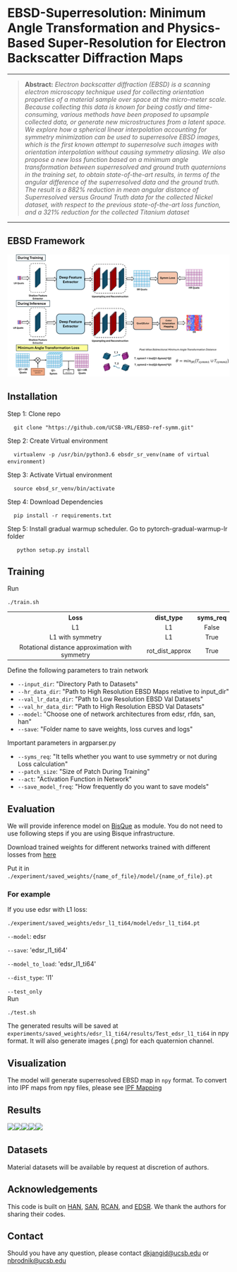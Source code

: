 # EBSD-Superresolution: Minimum Angle Transformation and Physics-Based Super-Resolution for Electron Backscatter Diffraction Maps

<hr />

> **Abstract:** *Electron backscatter diffraction (EBSD) is a scanning electron microscopy technique used for collecting orientation properties of a material sample over space at the micro-meter scale. Because collecting this data is known for being costly and time-consuming, various methods have been proposed to upsample collected data, or generate new microstructures from a latent space. We explore how a spherical linear interpolation accounting for symmetry minimization can be used to superresolve EBSD images, which is the first known attempt to superresolve such images with orientation interpolation without causing symmetry aliasing. We also propose a new loss function based on a minimum angle transformation between superresolved and ground truth quaternions in the training set, to obtain state-of-the-art results, in terms of the angular difference of the superresolved data and the ground truth. The result is a $882\%$ reduction in mean angular distance of Superresolved versus Ground Truth data for the collected Nickel dataset, with respect to the previous state-of-the-art loss function, and a $321\%$ reduction for the collected Titanium dataset*
<hr />

## EBSD Framework
<img src = "Network Architecture and Loss.png">


## Installation
Step 1: Clone repo  

      git clone "https://github.com/UCSB-VRL/EBSD-ref-symm.git"
      
Step 2: Create Virtual environment

      virtualenv -p /usr/bin/python3.6 ebsdr_sr_venv(name of virtual environment)

Step 3: Activate Virtual environment

      source ebsd_sr_venv/bin/activate
      
Step 4: Download Dependencies

      pip install -r requirements.txt
      
Step 5: Install gradual warmup scheduler. Go to pytorch-gradual-warmup-lr folder

       python setup.py install
       

## Training 
Run
```
./train.sh
```
<table>
      <tr>
          <th align="center">Loss</th>
          <th align="center">dist_type</th>
           <th align="center">syms_req</th>  
      </tr>
       <tr>
          <td align="center">L1</td>
          <td align="center">L1</td>
          <td align="center">False</td>  
      </tr>
       <tr>
          <td align="center">L1 with symmetry</td>
          <td align="center">L1</td>
          <td align="center">True</td>  
      </tr>
        <tr>
          <td align="center">Rotational distance approximation with symmetry</td>
          <td align="center">rot_dist_approx</td>
          <td align="center">True</td>  
      </tr>
<table>


Define the following parameters to train network
   
* ```--input_dir```: "Directory Path to Datasets"
* ```--hr_data_dir```: "Path to High Resolution EBSD Maps relative to input_dir"
* ```--val_lr_data_dir```: "Path to Low Resolution EBSD Val Datasets"
* ```--val_hr_data_dir```: "Path to High Resolution EBSD Val Datasets"
* ```--model```: "Choose one of network architectures from edsr, rfdn, san, han"
* ```--save```: "Folder name to save weights, loss curves and logs"
   
Important parameters in argparser.py 
   
* ```--syms_req```: "It tells whether you want to use symmetry or not during Loss calculation"
* ```--patch_size```: "Size of Patch During Training"
* ```--act```: "Activation Function in Network"
* ```--save_model_freq```: "How frequently do you want to save models"

## Evaluation
      
We will provide inference model on [BisQue](https://bisque2.ece.ucsb.edu/client_service/) as module. You do not need to use following steps if you are using Bisque infrastructure. 
      
Download trained weights for different networks trained with different losses from [here](https://drive.google.com/drive/folders/1IPygG4-ulduOTLtYoZUlqiXVm6RwJeWC)

Put it in ```./experiment/saved_weights/{name_of_file}/model/{name_of_file}.pt```
 
### For example 
      
If you use edsr with L1 loss:
```
./experiment/saved_weights/edsr_l1_ti64/model/edsr_l1_ti64.pt
```      

```--model```: edsr
      
```--save```: 'edsr_l1_ti64'
      
```--model_to_load```: 'edsr_l1_ti64'
      
```--dist_type```: 'l1'
      
```--test_only```    
Run
```
./test.sh
```
The generated results will be saved at ```experiments/saved_weights/edsr_l1_ti64/results/Test_edsr_l1_ti64``` in npy format. It will also generate images (.png) for each quaternion channel.

## Visualization
The model will generate superresolved EBSD map in ```npy``` format. To convert into IPF maps from npy files, please see [IPF Mapping](https://github.com/UCSB-VRL/EBSD-Superresolution/tree/main/IPF_mapping)
      
      
 
## Results
<img src = "EDSR Nickel Misorientation pdf comparison.png">
<img src = "EDSR Titanium Misorientation pdf comparison.png">
<img src = "SR new vs previous Nickel 1.png">
<img src = "SR new vs previous Ti 1.png">
<img src = "Slerp SR Comparisons.png">

## Datasets
Material datasets will be available by request at discretion of authors. 

## Acknowledgements
This code is built on [HAN](https://github.com/wwlCape/HAN), [SAN](https://github.com/daitao/SAN), [RCAN](https://github.com/yulunzhang/RCAN), and [EDSR](https://github.com/sanghyun-son/EDSR-PyTorch). We thank the authors for sharing their codes. 



## Contact
Should you have any question, please contact dkjangid@ucsb.edu or nbrodnik@ucsb.edu
       
